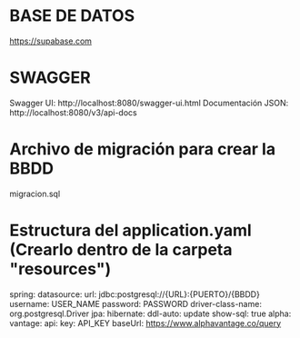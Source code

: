 # BASE DE DATOS #
https://supabase.com
# SWAGGER #
Swagger UI: http://localhost:8080/swagger-ui.html
Documentación JSON: http://localhost:8080/v3/api-docs

# Archivo de migración para crear la BBDD #
migracion.sql

# Estructura del application.yaml (Crearlo dentro de la carpeta "resources") #
spring:
  datasource:
    url: jdbc:postgresql://{URL}:{PUERTO}/{BBDD}
    username: USER_NAME
    password: PASSWORD
    driver-class-name: org.postgresql.Driver
  jpa:
    hibernate:
      ddl-auto: update
    show-sql: true
alpha:
  vantage:
    api:
      key: API_KEY
    baseUrl: https://www.alphavantage.co/query
